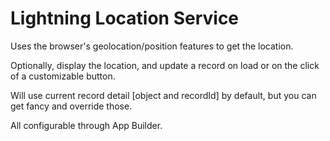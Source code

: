 # Lightning Location Service

Uses the browser's geolocation/position features to get the location.

Optionally, display the location, and update a record on load or on the click of a customizable button.

Will use current record detail [object and recordId] by default, but you can get fancy and override those.

All configurable through App Builder.
